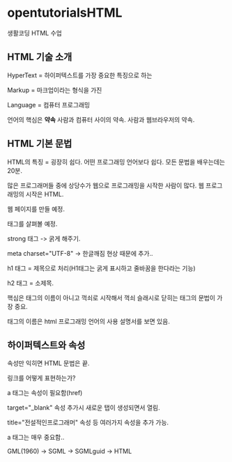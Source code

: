 # opentutorialsHTML
생활코딩 HTML 수업

## HTML 기술 소개

HyperText = 하이퍼텍스트를 가장 중요한 특징으로 하는

Markup = 마크업이라는 형식을 가진

Language = 컴퓨터 프로그래밍 

언어의 핵심은 **약속** 사람과 컴퓨터 사이의 약속. 사람과 웹브라우저의 약속.

## HTML 기본 문법

HTML의 특징 = 굉장히 쉽다. 어떤 프로그래밍 언어보다 쉽다. 모든 문법을 배우는데는 20분.

많은 프로그래머들 중에 상당수가 웹으로 프로그래밍을 시작한 사람이 많다. 웹 프로그래밍의 시작은 HTML.

웹 페이지를 만들 예정.

태그를 살펴볼 예정.

strong 태그 -> 굵게 해주기.

meta charset="UTF-8" -> 한글깨짐 현상 때문에 추가..

h1 태그 = 제목으로 처리(H1태그는 굵게 표시하고 줄바꿈을 한다라는 기능)

h2 태그 = 소제목.

핵심은 태그의 이름이 아니고 꺽쇠로 시작해서 꺽쇠 슬래시로 닫히는 태그의 문법이 가장 중요.

태그의 이름은 html 프로그래밍 언어의 사용 설명서를 보면 있음.

## 하이퍼텍스트와 속성

속성만 익히면 HTML 문법은 끝.

링크를 어떻게 표현하는가?

a 태그는 속성이 필요함(href)

target="_blank" 속성 추가시 새로운 탭이 생성되면서 열림.

title="전설적인프로그래머" 속성 등 여러가지 속성을 추가 가능.

a 태그는 매우 중요함..

GML(1960) -> SGML -> SGMLguid -> HTML